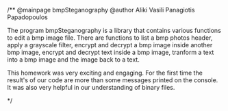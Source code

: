 /**
@mainpage bmpSteganography
@author Aliki Vasili Panagiotis Papadopoulos

The program bmpSteganography is a library that contains various functions to edit a bmp image
file. There are functions to list a bmp photos header, apply a grayscale filter, encrypt and decrypt a bmp image inside another bmp image, encrypt and decrypt text inside a bmp image, tranform a text into a bmp image and the image back to a text.

This homework was very exciting and engaging. For the first time the result's of our code
are more than some messages printed on the console. It was also very helpful in our understanding of binary files.

*/